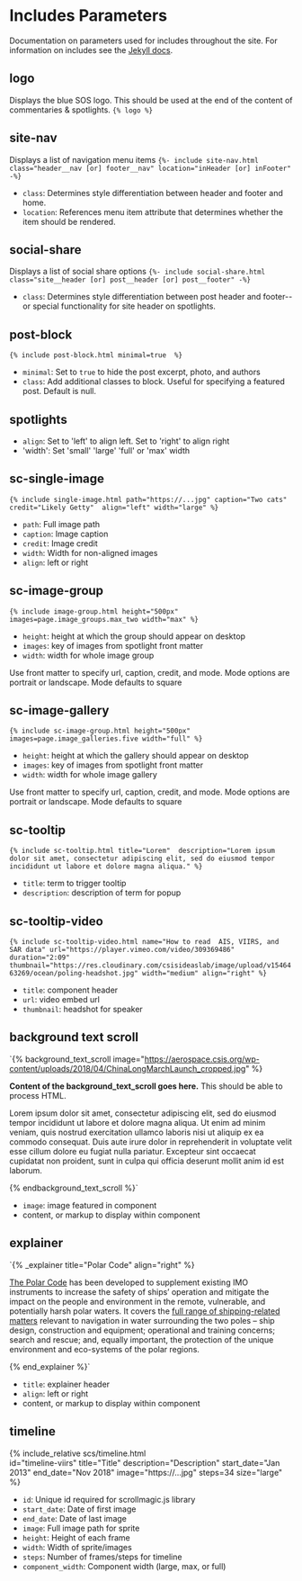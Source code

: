 # Includes Parameters
Documentation on parameters used for includes throughout the site. For information on includes see the [Jekyll docs](https://jekyllrb.com/docs/includes/).

## logo
Displays the blue SOS logo. This should be used at the end of the content of commentaries & spotlights.
`{% logo %}`

## site-nav
Displays a list of navigation menu items
`{%- include site-nav.html class="header__nav [or] footer__nav" location="inHeader [or] inFooter" -%}`

- `class`: Determines style differentiation between header and footer and home.
- `location`: References menu item attribute that determines whether the item should be rendered.

## social-share
Displays a list of social share options
`{%- include social-share.html class="site__header [or] post__header [or] post__footer" -%}`

- `class`: Determines style differentiation between post header and footer--or special functionality for site header on spotlights.


## post-block
`{% include post-block.html minimal=true  %}`

- `minimal`: Set to `true` to hide the post excerpt, photo, and authors
- `class`: Add additional classes to block. Useful for specifying a featured post. Default is null.

## spotlights
- `align`: Set to 'left' to align left. Set to 'right' to align right
- 'width': Set 'small' 'large' 'full' or 'max' width

## sc-single-image
`{% include single-image.html path="https://...jpg" caption="Two cats" credit="Likely Getty"  align="left" width="large" %}`

- `path`: Full image path
- `caption`: Image caption
- `credit`: Image credit
- `width`: Width for non-aligned images
- `align`: left or right

## sc-image-group
`{% include image-group.html height="500px" images=page.image_groups.max_two width="max" %}`

- `height`: height at which the group should appear on desktop
- `images`: key of images from spotlight front matter
- `width`: width for whole image group

Use front matter to specify url, caption, credit, and mode. Mode options are portrait or landscape. Mode defaults to square


## sc-image-gallery
`{% include sc-image-group.html height="500px" images=page.image_galleries.five width="full" %}`

- `height`: height at which the gallery should appear on desktop
- `images`: key of images from spotlight front matter
- `width`: width for whole image gallery

Use front matter to specify url, caption, credit, and mode. Mode options are portrait or landscape. Mode defaults to square

## sc-tooltip
`{% include sc-tooltip.html title="Lorem"  description="Lorem ipsum dolor sit amet, consectetur adipiscing elit, sed do eiusmod tempor incididunt ut labore et dolore magna aliqua." %}`

- `title`: term to trigger tooltip
- `description`: description of term for popup

## sc-tooltip-video
`{% include sc-tooltip-video.html
name="How to read  AIS, VIIRS, and SAR data" url="https://player.vimeo.com/video/309369486" duration="2:09"
thumbnail="https://res.cloudinary.com/csisideaslab/image/upload/v1546463269/ocean/poling-headshot.jpg"
width="medium"
align="right"
 %}`
 - `title`: component header
 - `url`: video embed url
 - `thumbnail`: headshot for speaker

## background text scroll
`{% background_text_scroll image="https://aerospace.csis.org/wp-content/uploads/2018/04/ChinaLongMarchLaunch_cropped.jpg" %}
<div><strong>Content of the background_text_scroll goes here.</strong> This should be able to process HTML.</div>
<p>Lorem ipsum dolor sit amet, consectetur adipiscing elit, sed do eiusmod tempor incididunt ut labore et dolore magna aliqua. Ut enim ad minim veniam, quis nostrud exercitation ullamco laboris nisi ut aliquip ex ea commodo consequat. Duis aute irure dolor in reprehenderit in voluptate velit esse cillum dolore eu fugiat nulla pariatur. Excepteur sint occaecat cupidatat non proident, sunt in culpa qui officia deserunt mollit anim id est laborum.</p>
{% endbackground_text_scroll %}`

- `image`: image featured in component
- content, or markup to display within component


##  explainer
`{% _explainer title="Polar Code" align="right" %}
<p><a href="http://www.imo.org/en/MediaCentre/HotTopics/polar/Documents/POLAR%20CODE%20TEXT%20AS%20ADOPTED.pdf" target="_blank" rel="noopener">The Polar Code</a> has been developed to supplement existing IMO instruments to increase the safety of ships’ operation and mitigate the impact on the people and environment in the remote, vulnerable, and potentially harsh polar waters. It covers the <a href="http://www.imo.org/en/mediacentre/hottopics/polar/pages/default.aspx" target="_blank" rel="noopener">full range of shipping-related matters</a> relevant to navigation in water surrounding the two poles – ship design, construction and equipment; operational and training concerns; search and rescue; and, equally important, the protection of the unique environment and eco-systems of the polar regions.</p>
{% end_explainer %}`

- `title`: explainer header
- `align`: left or right
- content, or markup to display within component


## timeline
{% include_relative scs/timeline.html  
  id="timeline-viirs"
  title="Title"
  description="Description"
  start_date="Jan 2013"
  end_date="Nov 2018"
  image="https://...jpg"
  steps=34
  size="large"
  %}

- `id`: Unique id required for scrollmagic.js library
- `start_date`: Date of first image
- `end_date`: Date of last image
- `image`: Full image path for sprite
- `height`: Height of each frame
- `width`: Width of sprite/images
- `steps`: Number of frames/steps for timeline
- `component_width`: Component width (large, max, or full)
